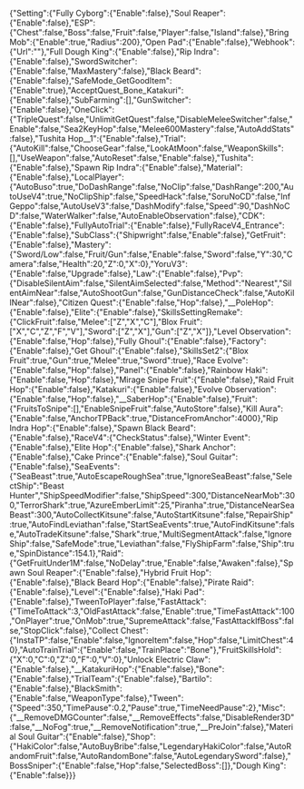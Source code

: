 {"Setting":{"Fully Cyborg":{"Enable":false},"Soul Reaper":{"Enable":false},"ESP":{"Chest":false,"Boss":false,"Fruit":false,"Player":false,"Island":false},"BringMob":{"Enable":true,"Radius":200},"Open Pad":{"Enable":false},"Webhook":{"Url":""},"Full Dough King":{"Enable":false},"Rip Indra":{"Enable":false},"SwordSwitcher":{"Enable":false,"MaxMastery":false},"Black Beard":{"Enable":false},"SafeMode_GetGoodItem":{"Enable":true},"AcceptQuest_Bone_Katakuri":{"Enable":false},"SubFarming":[],"GunSwitcher":{"Enable":false},"OneClick":{"TripleQuest":false,"UnlimitGetQuest":false,"DisableMeleeSwitcher":false,"Enable":false,"Sea2KeyHop":false,"Melee600Mastery":false,"AutoAddStats":false},"Tushita Hop__1":{"Enable":false},"Trial":{"AutoKill":false,"ChooseGear":false,"LookAtMoon":false,"WeaponSkills":[],"UseWeapon":false,"AutoReset":false,"Enable":false},"Tushita":{"Enable":false},"Spawn Rip Indra":{"Enable":false},"Material":{"Enable":false},"LocalPlayer":{"AutoBuso":true,"DoDashRange":false,"NoClip":false,"DashRange":200,"AutoUseV4":true,"NoClipShip":false,"SpeedHack":false,"SoruNoCD":false,"InfGeppo":false,"AutoUseV3":false,"DashModify":false,"Speed":90,"DashNoCD":false,"WaterWalker":false,"AutoEnableObservation":false},"CDK":{"Enable":false},"FullyAutoTrial":{"Enable":false},"FullyRaceV4_Entrance":{"Enable":false},"SubClass":{"Shipwright":false,"Enable":false},"GetFruit":{"Enable":false},"Mastery":{"Sword/Low":false,"Fruit/Gun":false,"Enable":false,"Sword":false,"Y":30,"Camera":false,"Health":20,"Z":0,"X":0},"YoruV3":{"Enable":false,"Upgrade":false},"Law":{"Enable":false},"Pvp":{"DisableSilentAim":false,"SilentAimSelected":false,"Method":"Nearest","SilentAimNear":false,"AutoShootGun":false,"GunDistanceCheck":false,"AutoKillNear":false},"Citizen Quest":{"Enable":false,"Hop":false},"__PoleHop":{"Enable":false},"Elite":{"Enable":false},"SkillsSettingRemake":{"ClickFruit":false,"Melee":["Z","X","C"],"Blox Fruit":["X","C","Z","F","V"],"Sword":["Z","X"],"Gun":["Z","X"]},"Level Observation":{"Enable":false,"Hop":false},"Fully Ghoul":{"Enable":false},"Factory":{"Enable":false},"Get Ghoul":{"Enable":false},"SkillsSet2":{"Blox Fruit":true,"Gun":true,"Melee":true,"Sword":true},"Race Evolve":{"Enable":false,"Hop":false},"Panel":{"Enable":false},"Rainbow Haki":{"Enable":false,"Hop":false},"Mirage Snipe Fruit":{"Enable":false},"Raid Fruit Hop":{"Enable":false},"Katakuri":{"Enable":false},"Evolve Observation":{"Enable":false,"Hop":false},"__SaberHop":{"Enable":false},"Fruit":{"FruitsToSnipe":[],"EnableSnipeFruit":false,"AutoStore":false},"Kill Aura":{"Enable":false,"AnchorTPBack":true,"DistanceFromAnchor":4000},"Rip Indra Hop":{"Enable":false},"Spawn Black Beard":{"Enable":false},"RaceV4":{"CheckStatus":false},"Winter Event":{"Enable":false},"Elite Hop":{"Enable":false},"Shark Anchor":{"Enable":false},"Cake Prince":{"Enable":false},"Soul Guitar":{"Enable":false},"SeaEvents":{"SeaBeast":true,"AutoEscapeRoughSea":true,"IgnoreSeaBeast":false,"SelectShip":"Beast Hunter","ShipSpeedModifier":false,"ShipSpeed":300,"DistanceNearMob":300,"TerrorShark":true,"AzureEmberLimit":25,"Piranha":true,"DistanceNearSeaBeast":300,"AutoCollectKitsune":false,"AutoStartKitsune":false,"RepairShip":true,"AutoFindLeviathan":false,"StartSeaEvents":true,"AutoFindKitsune":false,"AutoTradeKitsune":false,"Shark":true,"MultiSegmentAttack":false,"IgnoreShip":false,"SafeMode":true,"Leviathan":false,"FlyShipFarm":false,"Ship":true,"SpinDistance":154.1},"Raid":{"GetFruitUnder1M":false,"NoDelay":true,"Enable":false,"Awaken":false},"Spawn Soul Reaper":{"Enable":false},"Hybrid Fruit Hop":{"Enable":false},"Black Beard Hop":{"Enable":false},"Pirate Raid":{"Enable":false},"Level":{"Enable":false},"Haki Pad":{"Enable":false},"TweenToPlayer":false,"FastAttack":{"TimeToAttack":3,"OldFastAttack":false,"Enable":true,"TimeFastAttack":100,"OnPlayer":true,"OnMob":true,"SupremeAttack":false,"FastAttackIfBoss":false,"StopClick":false},"Collect Chest":{"InstaTP":false,"Enable":false,"IgnoreItem":false,"Hop":false,"LimitChest":40},"AutoTrainTrial":{"Enable":false,"TrainPlace":"Bone"},"FruitSkillsHold":{"X":0,"C":0,"Z":0,"F":0,"V":0},"Unlock Electric Claw":{"Enable":false},"__KatakuriHop":{"Enable":false},"Bone":{"Enable":false},"TrialTeam":{"Enable":false},"Bartilo":{"Enable":false},"BlackSmith":{"Enable":false,"WeaponType":false},"Tween":{"Speed":350,"TimePause":0.2,"Pause":true,"TimeNeedPause":2},"Misc":{"__RemoveDMGCounter":false,"__RemoveEffects":false,"DisableRender3D":false,"__NoFog":true,"__RemoveNotification":true,"__PreJoin":false},"Material Soul Guitar":{"Enable":false},"Shop":{"HakiColor":false,"AutoBuyBribe":false,"LegendaryHakiColor":false,"AutoRandomFruit":false,"AutoRandomBone":false,"AutoLegendarySword":false},"BossSniper":{"Enable":false,"Hop":false,"SelectedBoss":[]},"Dough King":{"Enable":false}}}
